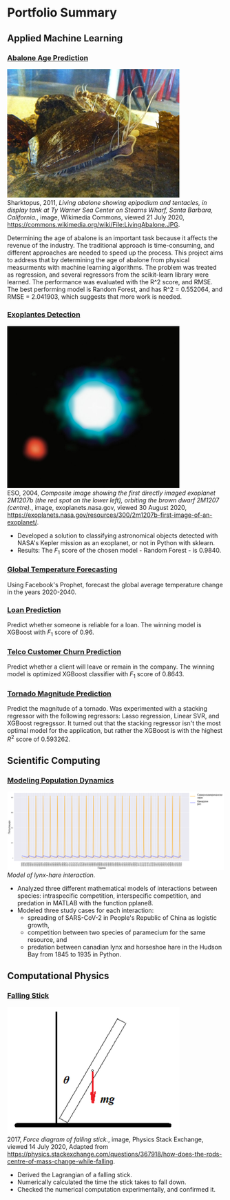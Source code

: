 # Portfolio Summary

## Applied Machine Learning

### [Abalone Age Prediction](https://github.com/josifovskid/Abalone-Age-Prediction)

<p align="left">
    <img alt="Living abalone in a tank" src="images\abalone.jpg" width="400"/><br>
    Sharktopus, 2011, <i>Living abalone showing epipodium and tentacles, in display tank at Ty Warner Sea Center on Stearns Wharf, Santa Barbara, California.</i>, image, Wikimedia Commons, viewed 21 July 2020, <a href="https://commons.wikimedia.org/wiki/File:LivingAbalone.JPG">https://commons.wikimedia.org/wiki/File:LivingAbalone.JPG</a>.
</p>

Determining the age of abalone is an important task because it affects the revenue of the industry. The traditional approach is time-consuming, and different approaches are needed to speed up the process. This project aims to address that by determining the age of abalone from physical measurments with machine learning algorithms. The problem was treated as regression, and several regressors from the scikit-learn library were learned. The performance was evaluated with the R^2 score, and RMSE. The best performing model is Random Forest, and has R^2 = 0.552064, and RMSE = 2.041903, which suggests that more work is needed.

### [Exoplantes Detection](https://github.com/josifovskid/Exoplanets-Detection)

<p align="left">
    <img alt="Exoplanet 2M1207b" src="images/exoplanet.jpg" width="400"/><br>
    ESO, 2004, <i>Composite image showing the first directly imaged exoplanet 2M1207b (the red spot on the lower left), orbiting the brown dwarf 2M1207 (centre).</i>, image, exoplanets.nasa.gov, viewed 30 August 2020, <a href="https://exoplanets.nasa.gov/resources/300/2m1207b-first-image-of-an-exoplanet/">https://exoplanets.nasa.gov/resources/300/2m1207b-first-image-of-an-exoplanet/</a>.
</p>

- Developed a solution to classifying astronomical objects detected with NASA's Kepler mission as an exoplanet, or not in Python with sklearn.
- Results: The $F_1$ score of the chosen model - Random Forest - is 0.9840.

### [Global Temperature Forecasting](https://github.com/djosifovski/Global-Temperature-Forecasting)

Using Facebook's Prophet, forecast the global average temperature change in the years 2020-2040.

### [Loan Prediction](https://github.com/djosifovski/Loan-Prediction)

Predict whether someone is reliable for a loan. The winning model is XGBoost with $F_{1}$ score of 0.96.

### [Telco Customer Churn Prediction](https://github.com/djosifovski/Telco-Customer-Churn-Prediction)

Predict whether a client will leave or remain in the company. The winning model is optimized XGBoost classifier with $F_{1}$ score of 0.8643.

### [Tornado Magnitude Prediction](https://github.com/djosifovski/Tornado-Magnitude-Prediction)

Predict the magnitude of a tornado. Was experimented with a stacking regressor with the following regressors: Lasso regression, Linear SVR, and XGBoost regregssor. It turned out that the stacking regressor isn't the most optimal model for the application, but rather the XGBoost is with the highest $R^{2}$ score of 0.593262.

## Scientific Computing

### [Modeling Population Dynamics](https://github.com/josifovskid/Modeling-Population-Dynamics)

<p align="left">
    <img alt="Model of lynx-hare interaction" src="images/lynx_hare_model.png" width="800"/><br><i>Model of lynx-hare interaction.</i>
</p>

- Analyzed three different mathematical models of interactions between species: intraspecific competition, interspecific competition, and predation in MATLAB with the function pplane8.
- Modeled three study cases for each interaction:
  - spreading of SARS-CoV-2 in People's Republic of China as logistic growth,
  - competition between two species of paramecium for the same resource, and
  - predation between canadian lynx and horseshoe hare in the Hudson Bay from 1845 to 1935 in Python.

## Computational Physics 

### [Falling Stick](https://github.com/josifovskid/Falling-Stick)

<p align="left">
    <img alt="Falling stick" src="images/falling_stick.png" width="400"/><br>
    2017, <i>Force diagram of falling stick.</i>, image, Physics Stack Exchange, viewed 14 July 2020, Adapted from <a href="https://physics.stackexchange.com/questions/367918/how-does-the-rods-centre-of-mass-change-while-falling">https://physics.stackexchange.com/questions/367918/how-does-the-rods-centre-of-mass-change-while-falling</a>.
</p>

- Derived the Lagrangian of a falling stick.
- Numerically calculated the time the stick takes to fall down.
- Checked the numerical computation experimentally, and confirmed it.
